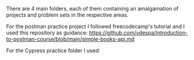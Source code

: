 There are 4 main folders, each of them containing an amalgamation of projects and problem sets in the respective areas.

For the postman practice project I followed freecodecamp's tutorial and I used this repository as guidance: https://github.com/vdespa/introduction-to-postman-course/blob/main/simple-books-api.md

For the Cypress practice folder I used: 

